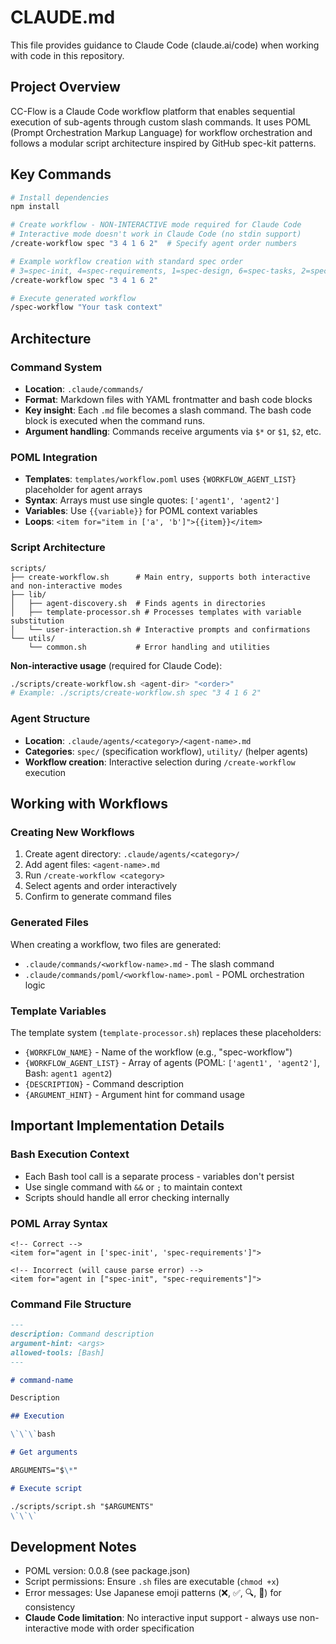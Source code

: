 # CLAUDE.md

This file provides guidance to Claude Code (claude.ai/code) when working with code in this repository.

## Project Overview

CC-Flow is a Claude Code workflow platform that enables sequential execution of sub-agents through custom slash commands. It uses POML (Prompt Orchestration Markup Language) for workflow orchestration and follows a modular script architecture inspired by GitHub spec-kit patterns.

## Key Commands

```bash
# Install dependencies
npm install

# Create workflow - NON-INTERACTIVE mode required for Claude Code
# Interactive mode doesn't work in Claude Code (no stdin support)
/create-workflow spec "3 4 1 6 2"  # Specify agent order numbers

# Example workflow creation with standard spec order
# 3=spec-init, 4=spec-requirements, 1=spec-design, 6=spec-tasks, 2=spec-impl
/create-workflow spec "3 4 1 6 2"

# Execute generated workflow
/spec-workflow "Your task context"
```

## Architecture

### Command System

- **Location**: `.claude/commands/`
- **Format**: Markdown files with YAML frontmatter and bash code blocks
- **Key insight**: Each `.md` file becomes a slash command. The bash code block is executed when the command runs.
- **Argument handling**: Commands receive arguments via `$*` or `$1`, `$2`, etc.

### POML Integration

- **Templates**: `templates/workflow.poml` uses `{WORKFLOW_AGENT_LIST}` placeholder for agent arrays
- **Syntax**: Arrays must use single quotes: `['agent1', 'agent2']`
- **Variables**: Use `{{variable}}` for POML context variables
- **Loops**: `<item for="item in ['a', 'b']">{{item}}</item>`

### Script Architecture

```
scripts/
├── create-workflow.sh      # Main entry, supports both interactive and non-interactive modes
├── lib/
│   ├── agent-discovery.sh  # Finds agents in directories
│   ├── template-processor.sh # Processes templates with variable substitution
│   └── user-interaction.sh # Interactive prompts and confirmations
└── utils/
    └── common.sh           # Error handling and utilities
```

**Non-interactive usage** (required for Claude Code):

```bash
./scripts/create-workflow.sh <agent-dir> "<order>"
# Example: ./scripts/create-workflow.sh spec "3 4 1 6 2"
```

### Agent Structure

- **Location**: `.claude/agents/<category>/<agent-name>.md`
- **Categories**: `spec/` (specification workflow), `utility/` (helper agents)
- **Workflow creation**: Interactive selection during `/create-workflow` execution

## Working with Workflows

### Creating New Workflows

1. Create agent directory: `.claude/agents/<category>/`
2. Add agent files: `<agent-name>.md`
3. Run `/create-workflow <category>`
4. Select agents and order interactively
5. Confirm to generate command files

### Generated Files

When creating a workflow, two files are generated:

- `.claude/commands/<workflow-name>.md` - The slash command
- `.claude/commands/poml/<workflow-name>.poml` - POML orchestration logic

### Template Variables

The template system (`template-processor.sh`) replaces these placeholders:

- `{WORKFLOW_NAME}` - Name of the workflow (e.g., "spec-workflow")
- `{WORKFLOW_AGENT_LIST}` - Array of agents (POML: `['agent1', 'agent2']`, Bash: `agent1 agent2`)
- `{DESCRIPTION}` - Command description
- `{ARGUMENT_HINT}` - Argument hint for command usage

## Important Implementation Details

### Bash Execution Context

- Each Bash tool call is a separate process - variables don't persist
- Use single command with `&&` or `;` to maintain context
- Scripts should handle all error checking internally

### POML Array Syntax

```poml
<!-- Correct -->
<item for="agent in ['spec-init', 'spec-requirements']">

<!-- Incorrect (will cause parse error) -->
<item for="agent in ["spec-init", "spec-requirements"]">
```

### Command File Structure

```markdown
---
description: Command description
argument-hint: <args>
allowed-tools: [Bash]
---

# command-name

Description

## Execution

\`\`\`bash

# Get arguments

ARGUMENTS="$\*"

# Execute script

./scripts/script.sh "$ARGUMENTS"
\`\`\`
```

## Development Notes

- POML version: 0.0.8 (see package.json)
- Script permissions: Ensure `.sh` files are executable (`chmod +x`)
- Error messages: Use Japanese emoji patterns (❌, ✅, 🔍, 📂) for consistency
- **Claude Code limitation**: No interactive input support - always use non-interactive mode with order specification
